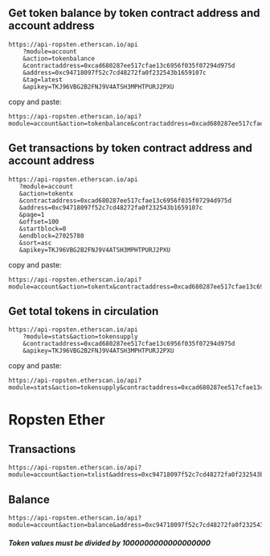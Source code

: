 ## Get token balance by token contract address and account address

```
https://api-ropsten.etherscan.io/api
    ?module=account
    &action=tokenbalance
    &contractaddress=0xcad680287ee517cfae13c6956f035f07294d975d
    &address=0xc94718097f52c7cd48272fa0f232543b1659107c
    &tag=latest
    &apikey=TKJ96VBG2B2FNJ9V4ATSH3MPHTPURJ2PXU
```

copy and paste:

```
https://api-ropsten.etherscan.io/api?module=account&action=tokenbalance&contractaddress=0xcad680287ee517cfae13c6956f035f07294d975d&address=0xc94718097f52c7cd48272fa0f232543b1659107c&tag=latest&apikey=TKJ96VBG2B2FNJ9V4ATSH3MPHTPURJ2PXU
```

## Get transactions by token contract address and account address

```
https://api-ropsten.etherscan.io/api
   ?module=account
   &action=tokentx
   &contractaddress=0xcad680287ee517cfae13c6956f035f07294d975d
   &address=0xc94718097f52c7cd48272fa0f232543b1659107c
   &page=1
   &offset=100
   &startblock=0
   &endblock=27025780
   &sort=asc
   &apikey=TKJ96VBG2B2FNJ9V4ATSH3MPHTPURJ2PXU
```

copy and paste:
```
https://api-ropsten.etherscan.io/api?module=account&action=tokentx&contractaddress=0xcad680287ee517cfae13c6956f035f07294d975d&address=0xc94718097f52c7cd48272fa0f232543b1659107c&page=1&offset=100&startblock=0&endblock=27025780&sort=asc&apikey=TKJ96VBG2B2FNJ9V4ATSH3MPHTPURJ2PXU
```

## Get total tokens in circulation

```
https://api-ropsten.etherscan.io/api
    ?module=stats&action=tokensupply
    &contractaddress=0xcad680287ee517cfae13c6956f035f07294d975d
    &apikey=TKJ96VBG2B2FNJ9V4ATSH3MPHTPURJ2PXU
```


copy and paste:

```
https://api-ropsten.etherscan.io/api?module=stats&action=tokensupply&contractaddress=0xcad680287ee517cfae13c6956f035f07294d975d&apikey=TKJ96VBG2B2FNJ9V4ATSH3MPHTPURJ2PXU
```



# Ropsten Ether

## Transactions

```
https://api-ropsten.etherscan.io/api?module=account&action=txlist&address=0xc94718097f52c7cd48272fa0f232543b1659107c&startblock=0&endblock=99999999&page=1&offset=10&sort=asc&apikey=TKJ96VBG2B2FNJ9V4ATSH3MPHTPURJ2PXU
```

## Balance

```
https://api-ropsten.etherscan.io/api?module=account&action=balance&address=0xc94718097f52c7cd48272fa0f232543b1659107c&tag=latest&apikey=TKJ96VBG2B2FNJ9V4ATSH3MPHTPURJ2PXU
```

##### Token values must be divided by 1000000000000000000